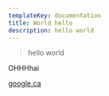 ```yaml
---
templateKey: documentation
title: World hello
description: hello world
---
```

> hello world

OHHHhai



[google.ca](google.ca)
